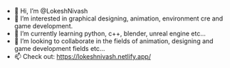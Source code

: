 - 👋 Hi, I’m @LokeshNivash
- 👀 I’m interested in graphical designing, animation, environment cre and game development.
- 🌱 I’m currently learning python, c++, blender, unreal engine etc...
- 💞️ I’m looking to collaborate in the fields of animation, designing and game development fields etc...
- 📫 Check out: https://lokeshnivash.netlify.app/

<!---
LokeshNivash/LokeshNivash is a ✨ special ✨ repository because its `README.md` (this file) appears on your GitHub profile.
You can click the Preview link to take a look at your changes.
--->
